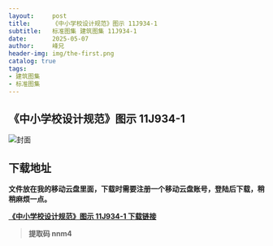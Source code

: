 ```yaml
---
layout:     post
title:      《中小学校设计规范》图示 11J934-1
subtitle:   标准图集 建筑图集 11J934-1
date:       2025-05-07
author:     峰兄
header-img: img/the-first.png
catalog: true
tags:
- 建筑图集
- 标准图集
---
```

## 《中小学校设计规范》图示 11J934-1
![封面](https://pic1.imgdb.cn/item/681b284358cb8da5c8e2d3cd.jpg)

## 下载地址 ##
**文件放在我的移动云盘里面，下载时需要注册一个移动云盘账号，登陆后下载，稍稍麻烦一点。**  
  
[**《中小学校设计规范》图示 11J934-1 下载链接**](https://caiyun.139.com/m/i?2nc6nRpLKXZak)

> **提取码 nnm4**


